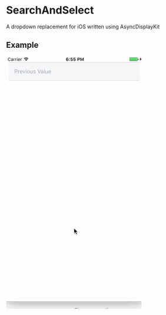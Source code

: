 # SearchAndSelect

A dropdown replacement for iOS written using AsyncDisplayKit


## Example

![](https://raw.githubusercontent.com/codeOfRobin/SearchAndSelect/master/search.gif)